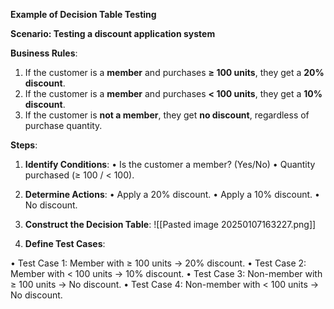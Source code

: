 **Example of Decision Table Testing**

**Scenario: Testing a discount application system**

**Business Rules**:

1. If the customer is a **member** and purchases **≥ 100 units**, they get a **20% discount**.
2. If the customer is a **member** and purchases **< 100 units**, they get a **10% discount**.
3. If the customer is **not a member**, they get **no discount**, regardless of purchase quantity.

**Steps**:

1. **Identify Conditions**:
• Is the customer a member? (Yes/No)
• Quantity purchased (≥ 100 / < 100).

2. **Determine Actions**:
• Apply a 20% discount.
• Apply a 10% discount.
• No discount.

3. **Construct the Decision Table**:
 ![[Pasted image 20250107163227.png]]
4. **Define Test Cases**:

• Test Case 1: Member with ≥ 100 units → 20% discount.
• Test Case 2: Member with < 100 units → 10% discount.
• Test Case 3: Non-member with ≥ 100 units → No discount.
• Test Case 4: Non-member with < 100 units → No discount.